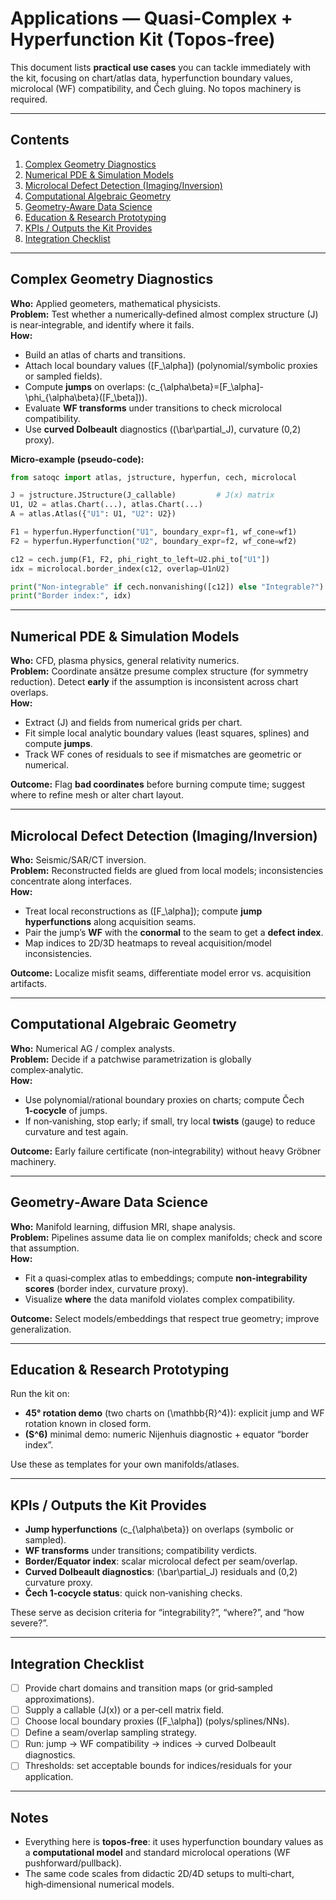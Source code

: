 # Applications — Quasi‑Complex + Hyperfunction Kit (Topos‑free)

This document lists **practical use cases** you can tackle immediately with the kit, focusing on
chart/atlas data, hyperfunction boundary values, microlocal (WF) compatibility, and Čech gluing.
No topos machinery is required.

---

## Contents
1. [Complex Geometry Diagnostics](#complex-geometry-diagnostics)
2. [Numerical PDE & Simulation Models](#numerical-pde--simulation-models)
3. [Microlocal Defect Detection (Imaging/Inversion)](#microlocal-defect-detection-imaginginversion)
4. [Computational Algebraic Geometry](#computational-algebraic-geometry)
5. [Geometry‑Aware Data Science](#geometry-aware-data-science)
6. [Education & Research Prototyping](#education--research-prototyping)
7. [KPIs / Outputs the Kit Provides](#kpis--outputs-the-kit-provides)
8. [Integration Checklist](#integration-checklist)

---

## Complex Geometry Diagnostics

**Who:** Applied geometers, mathematical physicists.  
**Problem:** Test whether a numerically‑defined almost complex structure \(J\) is near‑integrable, and identify where it fails.  
**How:**

- Build an atlas of charts and transitions.
- Attach local boundary values \([F_\alpha]\) (polynomial/symbolic proxies or sampled fields).
- Compute **jumps** on overlaps: \(c_{\alpha\beta}=[F_\alpha]-\phi_{\alpha\beta}([F_\beta])\).
- Evaluate **WF transforms** under transitions to check microlocal compatibility.
- Use **curved Dolbeault** diagnostics (\(\bar\partial_J\), curvature (0,2) proxy).

**Micro‑example (pseudo‑code):**
```python
from satoqc import atlas, jstructure, hyperfun, cech, microlocal

J = jstructure.JStructure(J_callable)         # J(x) matrix
U1, U2 = atlas.Chart(...), atlas.Chart(...)
A = atlas.Atlas({"U1": U1, "U2": U2})

F1 = hyperfun.Hyperfunction("U1", boundary_expr=f1, wf_cone=wf1)
F2 = hyperfun.Hyperfunction("U2", boundary_expr=f2, wf_cone=wf2)

c12 = cech.jump(F1, F2, phi_right_to_left=U2.phi_to["U1"])
idx = microlocal.border_index(c12, overlap=U1∩U2)

print("Non‑integrable" if cech.nonvanishing([c12]) else "Integrable?")
print("Border index:", idx)
```

---

## Numerical PDE & Simulation Models

**Who:** CFD, plasma physics, general relativity numerics.  
**Problem:** Coordinate ansätze presume complex structure (for symmetry reduction). Detect **early** if the assumption is inconsistent across chart overlaps.  
**How:**
- Extract \(J\) and fields from numerical grids per chart.
- Fit simple local analytic boundary values (least squares, splines) and compute **jumps**.
- Track WF cones of residuals to see if mismatches are geometric or numerical.

**Outcome:** Flag **bad coordinates** before burning compute time; suggest where to refine mesh or alter chart layout.

---

## Microlocal Defect Detection (Imaging/Inversion)

**Who:** Seismic/SAR/CT inversion.  
**Problem:** Reconstructed fields are glued from local models; inconsistencies concentrate along interfaces.  
**How:**
- Treat local reconstructions as \([F_\alpha]\); compute **jump hyperfunctions** along acquisition seams.
- Pair the jump’s **WF** with the **conormal** to the seam to get a **defect index**.
- Map indices to 2D/3D heatmaps to reveal acquisition/model inconsistencies.

**Outcome:** Localize misfit seams, differentiate model error vs. acquisition artifacts.

---

## Computational Algebraic Geometry

**Who:** Numerical AG / complex analysts.  
**Problem:** Decide if a patchwise parametrization is globally complex‑analytic.  
**How:**
- Use polynomial/rational boundary proxies on charts; compute Čech **1‑cocycle** of jumps.
- If non‑vanishing, stop early; if small, try local **twists** (gauge) to reduce curvature and test again.

**Outcome:** Early failure certificate (non‑integrability) without heavy Gröbner machinery.

---

## Geometry‑Aware Data Science

**Who:** Manifold learning, diffusion MRI, shape analysis.  
**Problem:** Pipelines assume data lie on complex manifolds; check and score that assumption.  
**How:**
- Fit a quasi‑complex atlas to embeddings; compute **non‑integrability scores** (border index, curvature proxy).
- Visualize **where** the data manifold violates complex compatibility.

**Outcome:** Select models/embeddings that respect true geometry; improve generalization.

---

## Education & Research Prototyping

Run the kit on:
- **45° rotation demo** (two charts on \(\mathbb{R}^4\)): explicit jump and WF rotation known in closed form.
- **\(S^6\)** minimal demo: numeric Nijenhuis diagnostic + equator “border index”.

Use these as templates for your own manifolds/atlases.

---

## KPIs / Outputs the Kit Provides

- **Jump hyperfunctions** \(c_{\alpha\beta}\) on overlaps (symbolic or sampled).  
- **WF transforms** under transitions; compatibility verdicts.  
- **Border/Equator index**: scalar microlocal defect per seam/overlap.  
- **Curved Dolbeault diagnostics**: \(\bar\partial_J\) residuals and (0,2) curvature proxy.  
- **Čech 1‑cocycle status**: quick non‑vanishing checks.

These serve as decision criteria for “integrability?”, “where?”, and “how severe?”.

---

## Integration Checklist

- [ ] Provide chart domains and transition maps (or grid‑sampled approximations).  
- [ ] Supply a callable \(J(x)\) or a per‑cell matrix field.  
- [ ] Choose local boundary proxies \([F_\alpha]\) (polys/splines/NNs).  
- [ ] Define a seam/overlap sampling strategy.  
- [ ] Run: jump → WF compatibility → indices → curved Dolbeault diagnostics.  
- [ ] Thresholds: set acceptable bounds for indices/residuals for your application.

---

## Notes

- Everything here is **topos‑free**: it uses hyperfunction boundary values as a **computational model** and standard microlocal operations (WF pushforward/pullback).
- The same code scales from didactic 2D/4D setups to multi‑chart, high‑dimensional numerical models.
